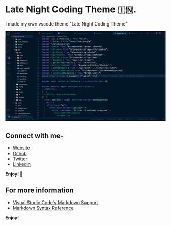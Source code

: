 # Late Night Coding Theme 🇮🇳.

I made my own vscode theme "Late Night Coding Theme"

![Preview](images/preview.png)

## Connect with me-
* [Website](https://manoj-kumar-portfolio.vercel.app/)
* [Github](https://github.com/iamsdiar07)
* [Twitter](https://twitter.com/iamsdiar07)
* [Linkedin](https://www.linkedin.com/in/iamsidar/)


**Enjoy! 🥳**

## For more information

* [Visual Studio Code's Markdown Support](http://code.visualstudio.com/docs/languages/markdown)
* [Markdown Syntax Reference](https://help.github.com/articles/markdown-basics/)

**Enjoy!**
